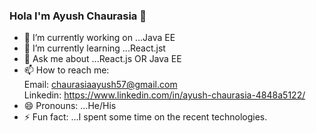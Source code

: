 ### Hola I'm Ayush Chaurasia 👋
 

- 🔭 I’m currently working on ...Java EE
- 🌱 I’m currently learning ...React.jst
- 💬 Ask me about ...React.js OR Java EE
- 📫 How to reach me:   
Email: chaurasiaayush57@gmail.com  
Linkedin: https://www.linkedin.com/in/ayush-chaurasia-4848a5122/
- 😄 Pronouns: ...He/His
- ⚡ Fun fact: ...I spent some time on the recent technologies.
